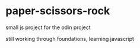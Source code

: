 # paper-scissors-rock
small js project for the odin project

still working through foundations, learning javascript

